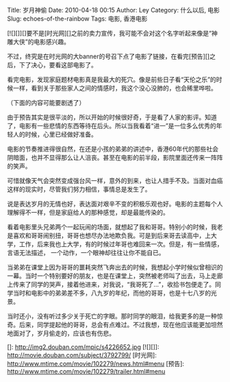 Title: 岁月神偷
Date: 2010-04-18 00:15
Author: Ley
Category: 什么以后, 电影
Slug: echoes-of-the-rainbow
Tags: 电影, 香港电影

[![][]][]要不是[时光网][]之前的卖力宣传，我可能不会对这个名字听起来像是“神雕大侠”的电影感兴趣。

不过，终究是在时光网的大banner的号召下点了电影了链接，在看完[预告][]之后，下了决心，要看这部电影了。

看完电影，发现家庭题材电影真是我最大的死穴。像是前些日子看“天伦之乐”的时候一样，看到关于那些家人之间的情感时，我这个没心没肺的，也会稀里哗啦。

（下面的内容可能要剧透了）

<!--more-->由于预告其实是很平淡的，所以开始的时候很好奇，于是看了人家的影评。知道了，电影有一些悲情的东西等待在后头。所以当我看着“进一”是一位多么优秀的年轻人的时候，心里已经做好准备。

电影的节奏推进得很自然，在还是小孩的弟弟的讲述中，香港60年代的那些社会阴暗面，也并不显得那么让人沮丧。甚至在电影的前半段，影院里面还传来一阵阵的笑声。

可惜就像天气会突然变成强台风一样，意外的到来，也让人措手不及。当面对血癌这样的现实时，尽管我们努力相信，事情总是发生了。

说是表达岁月的无情也好，表达面对艰辛不变的积极乐观也好。电影的主题每个人理解得不一样，但是家庭给人的那种感觉，却是最能传染的。

看着电影里头兄弟两个一起玩闹的场面，就想起了我和哥哥。特别小的时候，我老是喜欢和哥哥闹别扭，哥哥也想尽办法地欺负我。可是到后来哥去读高中，上大学，工作，后来我也上大学，有的时候过年哥也难回来一次。但是，有一些情感，言语无法描述，
一个动作，一个眼神却往往让你不能自已。

当弟弟在课堂上因为哥哥的噩耗突然飞奔出去的时候，我想起小学时候似曾相识的一幕。当时一个特别要好的朋友，也是在课堂上，突然被老师叫了出去，马上走廊上传来了同学的哭声，接着他进来，对我说，“我哥死了...”，收拾书包便走了。同学当时和电影中的弟弟差不多，八九岁的年纪，而他的哥哥，也是十七八岁的光景。

当时还小，没有听过多少关于死亡的字眼。那时同学的眼泪，给我更多的是一种惊奇。后来，同学提起他的哥哥，总会有点难过。不过我想，现在他应该能更加坦然地面对了，岁月偷走的，应该也有伤悲。

  []: http://img2.douban.com/mpic/s4226652.jpg
  [![][]]: http://movie.douban.com/subject/3792799/
  [时光网]: http://www.mtime.com/movie/102279/news.html#menu
  [预告]: http://www.mtime.com/movie/102279/trailer.html#menu
